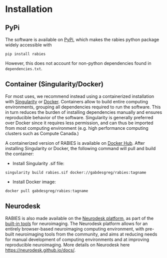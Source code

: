 # Installation

## PyPi
The software is available on [PyPi](https://pypi.org/project/rabies/), which makes the rabies python package widely accessible with
```
pip install rabies
```
However, this does not account for non-python dependencies found in `dependencies.txt`.

## Container (Singularity/Docker)
For most uses, we recommend instead using a containerized installation with [Singularity](https://singularity.lbl.gov) or [Docker](https://www.docker.com). Containers allow to build entire computing environments, grouping all dependencies required to run the software. This in turn reduces the burden of installing dependencies manually and ensures reproducible behavior of the software. Singularity is generally preferred over Docker since it requires less permission, and can thus be imported from most computing environment (e.g. high performance computing clusters such as Compute Canada.)

A containerized version of RABIES is available on [Docker Hub](https://hub.docker.com/r/gabdesgreg/rabies). After installing Singularity or Docker, the following command will pull and build the container:
* Install Singularity .sif file: 
```
singularity build rabies.sif docker://gabdesgreg/rabies:tagname
```
* Install Docker image: 
```
docker pull gabdesgreg/rabies:tagname
```

## Neurodesk
RABIES is also made available on the [Neurodesk platform](https://neurodesk.github.io/), as part of the [built-in tools](https://neurodesk.github.io/applications/) for neuroimaging. The Neurodesk platform allows for an entirely browser-based neuroimaging computing environment, with pre-built neuroimaging tools from the community, and aims at reducing needs for manual development of computing environments and at improving reproducible neuroimaging. More details on Neurodesk here <https://neurodesk.github.io/docs/>. 